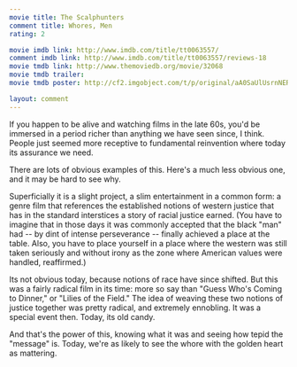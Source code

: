 ```yaml
---
movie title: The Scalphunters
comment title: Whores, Men
rating: 2

movie imdb link: http://www.imdb.com/title/tt0063557/
comment imdb link: http://www.imdb.com/title/tt0063557/reviews-18
movie tmdb link: http://www.themoviedb.org/movie/32068
movie tmdb trailer: 
movie tmdb poster: http://cf2.imgobject.com/t/p/original/aA0SaUlUsrnNERlLEMJWAa1JcGh.jpg

layout: comment
---
```


If you happen to be alive and watching films in the late 60s, you'd be immersed in a period richer than anything we have seen since, I think. People just seemed more receptive to fundamental reinvention where today its assurance we need.

There are lots of obvious examples of this. Here's a much less obvious one, and it may be hard to see why.

Superficially it is a slight project, a slim entertainment in a common form: a genre film that references the established notions of western justice that has in the standard interstices a story of racial justice earned. (You have to imagine that in those days it was commonly accepted that the black "man" had -- by dint of intense perseverance -- finally achieved a place at the table. Also, you have to place yourself in a place where the western was still taken seriously and without irony as the zone where American values were handled, reaffirmed.)

Its not obvious today, because notions of race have since shifted. But this was a fairly radical film in its time: more so say than "Guess Who's Coming to Dinner," or "Lilies of the Field." The idea of weaving these two notions of justice together was pretty radical, and extremely ennobling. It was a special event then. Today, its old candy.

And that's the power of this, knowing what it was and seeing how tepid the "message" is. Today, we're as likely to see the whore with the golden heart as mattering.
